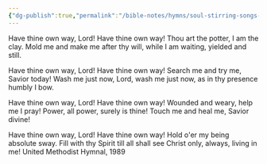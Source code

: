 ```yaml
---
{"dg-publish":true,"permalink":"/bible-notes/hymns/soul-stirring-songs-and-hymns/have-thine-own-way-lord/","title":"Have Thine Own Way, Lord!"}
---
```



Have thine own way, Lord!
Have thine own way!
Thou art the potter,
I am the clay.
Mold me and make me
after thy will,
while I am waiting,
yielded and still.

Have thine own way, Lord!
Have thine own way!
Search me and try me,
Savior today!
Wash me just now, Lord,
wash me just now,
as in thy presence
humbly I bow.

Have thine own way, Lord!
Have thine own way!
Wounded and weary,
help me I pray!
Power, all power,
surely is thine!
Touch me and heal me,
Savior divine!

Have thine own way, Lord!
Have thine own way!
Hold o'er my being
absolute sway.
Fill with thy Spirit
till all shall see
Christ only, always,
living in me!
United Methodist Hymnal, 1989